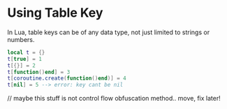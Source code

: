 # Using Table Key

In Lua, table keys can be of any data type, not just limited to strings or numbers.
```lua
local t = {}
t[true] = 1
t[{}] = 2
t[function()end] = 3
t[coroutine.create(function()end)] = 4
t[nil] = 5 --> error: key cant be nil
```

// maybe this stuff is not control flow obfuscation method.. move, fix later!
